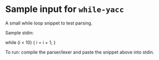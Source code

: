 # Sample input for `while-yacc`

A small while loop snippet to test parsing.

Sample stdin:

while (i < 10) {
    i = i + 1;
}

To run: compile the parser/lexer and paste the snippet above into stdin.
